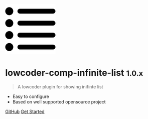 <!-- _coverpage.md -->

![logo](images/icon.svg)

# lowcoder-comp-infinite-list <small>1.0.x</small>

> A lowcoder plugin for showing inifinte list

- Easy to configure
- Based on well supported opensource project


[GitHub](https://github.com/sjhoeksma/lowcoder-comp-infinite-list/)
[Get Started](#Using-the-Lowcoder-plugin)

<!-- ![color](#f0f0f0) -->